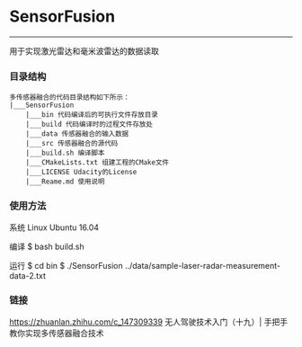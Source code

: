 # SensorFusion

------

用于实现激光雷达和毫米波雷达的数据读取



### 目录结构

```
多传感器融合的代码目录结构如下所示：
|___SensorFusion
    |___bin 代码编译后的可执行文件存放目录
    |___build 代码编译时的过程文件存放处
    |___data 传感器融合的输入数据
    |___src 传感器融合的源代码
    |___build.sh 编译脚本
    |___CMakeLists.txt 组建工程的CMake文件
    |___LICENSE Udacity的License
    |___Reame.md 使用说明
```

### 使用方法

系统
Linux Ubuntu 16.04

编译
$ bash build.sh

运行
$ cd bin
$ ./SensorFusion ../data/sample-laser-radar-measurement-data-2.txt



### 链接
https://zhuanlan.zhihu.com/c_147309339
无人驾驶技术入门（十九）| 手把手教你实现多传感器融合技术